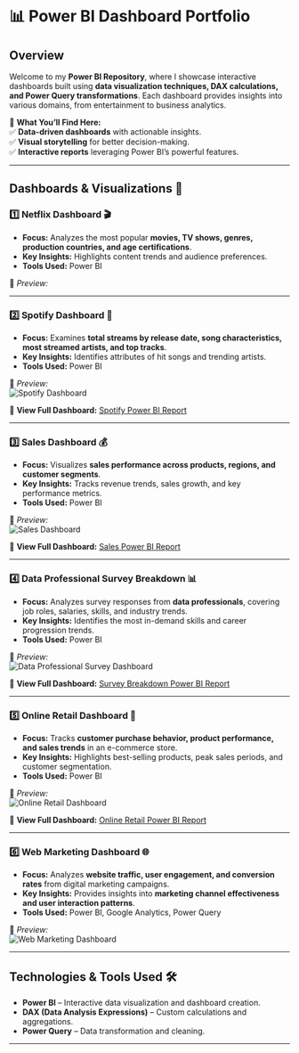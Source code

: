 # 📊 **Power BI Dashboard Portfolio**  

## **Overview**  
Welcome to my **Power BI Repository**, where I showcase interactive dashboards built using **data visualization techniques, DAX calculations, and Power Query transformations**. Each dashboard provides insights into various domains, from entertainment to business analytics.  

📌 **What You’ll Find Here:**  
✅ **Data-driven dashboards** with actionable insights.  
✅ **Visual storytelling** for better decision-making.  
✅ **Interactive reports** leveraging Power BI’s powerful features.  

---

## **Dashboards & Visualizations** 🚀  

### **1️⃣ Netflix Dashboard 🎬**  
- **Focus:** Analyzes the most popular **movies, TV shows, genres, production countries, and age certifications**.  
- **Key Insights:** Highlights content trends and audience preferences.  
- **Tools Used:** Power BI 

📌 *Preview:*  


---

### **2️⃣ Spotify Dashboard 🎵**  
- **Focus:** Examines **total streams by release date, song characteristics, most streamed artists, and top tracks**.  
- **Key Insights:** Identifies attributes of hit songs and trending artists.  
- **Tools Used:** Power BI 

📌 *Preview:*  
![Spotify Dashboard](INSERT_IMAGE_LINK_HERE)  

🔗 **View Full Dashboard:** [Spotify Power BI Report](INSERT_LINK_HERE)  

---

### **3️⃣ Sales Dashboard 💰**  
- **Focus:** Visualizes **sales performance across products, regions, and customer segments**.  
- **Key Insights:** Tracks revenue trends, sales growth, and key performance metrics.  
- **Tools Used:** Power BI

📌 *Preview:*  
![Sales Dashboard](INSERT_IMAGE_LINK_HERE)  

🔗 **View Full Dashboard:** [Sales Power BI Report](INSERT_LINK_HERE)  

---

### **4️⃣ Data Professional Survey Breakdown 📊**  
- **Focus:** Analyzes survey responses from **data professionals**, covering job roles, salaries, skills, and industry trends.  
- **Key Insights:** Identifies the most in-demand skills and career progression trends.  
- **Tools Used:** Power BI

📌 *Preview:*  
![Data Professional Survey Dashboard](INSERT_IMAGE_LINK_HERE)  

🔗 **View Full Dashboard:** [Survey Breakdown Power BI Report](INSERT_LINK_HERE)  

---

### **5️⃣ Online Retail Dashboard 🛒**  
- **Focus:** Tracks **customer purchase behavior, product performance, and sales trends** in an e-commerce store.  
- **Key Insights:** Highlights best-selling products, peak sales periods, and customer segmentation.  
- **Tools Used:** Power BI

📌 *Preview:*  
![Online Retail Dashboard](INSERT_IMAGE_LINK_HERE)  

🔗 **View Full Dashboard:** [Online Retail Power BI Report](INSERT_LINK_HERE)  

---

### **6️⃣ Web Marketing Dashboard 🌐**  
- **Focus:** Analyzes **website traffic, user engagement, and conversion rates** from digital marketing campaigns.  
- **Key Insights:** Provides insights into **marketing channel effectiveness and user interaction patterns**.  
- **Tools Used:** Power BI, Google Analytics, Power Query  

📌 *Preview:*  
![Web Marketing Dashboard](INSERT_IMAGE_LINK_HERE)  



---

## **Technologies & Tools Used** 🛠️  
- **Power BI** – Interactive data visualization and dashboard creation.  
- **DAX (Data Analysis Expressions)** – Custom calculations and aggregations.  
- **Power Query** – Data transformation and cleaning.  

---
